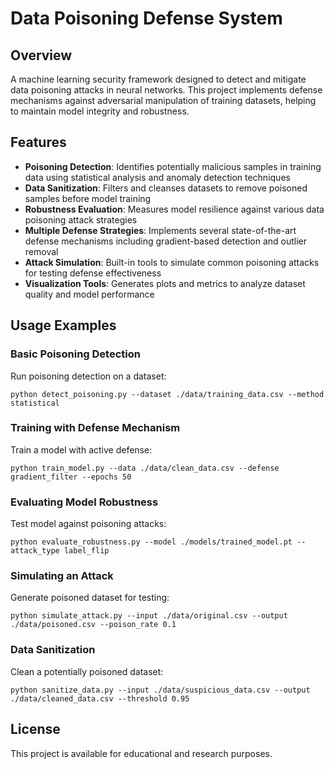# Data Poisoning Defense System

## Overview

A machine learning security framework designed to detect and mitigate data poisoning attacks in neural networks. This project implements defense mechanisms against adversarial manipulation of training datasets, helping to maintain model integrity and robustness.

## Features

- **Poisoning Detection**: Identifies potentially malicious samples in training data using statistical analysis and anomaly detection techniques
- **Data Sanitization**: Filters and cleanses datasets to remove poisoned samples before model training
- **Robustness Evaluation**: Measures model resilience against various data poisoning attack strategies
- **Multiple Defense Strategies**: Implements several state-of-the-art defense mechanisms including gradient-based detection and outlier removal
- **Attack Simulation**: Built-in tools to simulate common poisoning attacks for testing defense effectiveness
- **Visualization Tools**: Generates plots and metrics to analyze dataset quality and model performance

## Usage Examples

### Basic Poisoning Detection

Run poisoning detection on a dataset:
```
python detect_poisoning.py --dataset ./data/training_data.csv --method statistical
```

### Training with Defense Mechanism

Train a model with active defense:
```
python train_model.py --data ./data/clean_data.csv --defense gradient_filter --epochs 50
```

### Evaluating Model Robustness

Test model against poisoning attacks:
```
python evaluate_robustness.py --model ./models/trained_model.pt --attack_type label_flip
```

### Simulating an Attack

Generate poisoned dataset for testing:
```
python simulate_attack.py --input ./data/original.csv --output ./data/poisoned.csv --poison_rate 0.1
```

### Data Sanitization

Clean a potentially poisoned dataset:
```
python sanitize_data.py --input ./data/suspicious_data.csv --output ./data/cleaned_data.csv --threshold 0.95
```

## License

This project is available for educational and research purposes.

